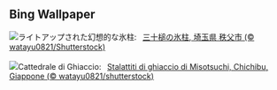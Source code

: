 ## Bing Wallpaper
![](https://www.bing.com/th?id=OHR.Misotsuchi2025_JA-JP3931043311_UHD.jpg&w=1000)ライトアップされた幻想的な氷柱:&nbsp;&ensp;[三十槌の氷柱, 埼玉県 秩父市 (© watayu0821/Shutterstock)](https://www.bing.com/th?id=OHR.Misotsuchi2025_JA-JP3931043311_UHD.jpg)
<br><br/>
![](https://www.bing.com/th?id=OHR.Misotsuchi2025_IT-IT7855483347_UHD.jpg&w=1000)Cattedrale di Ghiaccio:&nbsp;&ensp;[Stalattiti di ghiaccio di Misotsuchi, Chichibu, Giappone (© watayu0821/shutterstock)](https://www.bing.com/th?id=OHR.Misotsuchi2025_IT-IT7855483347_UHD.jpg)
<br><br/>
